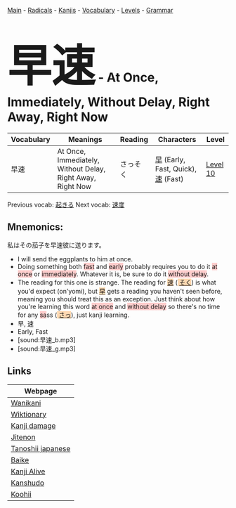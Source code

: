 <style> bigfont {font-size: 100px}</style>
[Main](../README.md) -
[Radicals](../radicals.md) -
[Kanjis](../kanjis.md) -
[Vocabulary](../vocabulary.md) -
[Levels](../levels.md) -
[Grammar](../grammar.md)
# <bigfont> 早速</bigfont> - At Once, Immediately, Without Delay, Right Away, Right Now 

| Vocabulary | Meanings | Reading | Characters | Level |
| --- | --- | --- | --- | --- |
| 早速 | At Once, Immediately, Without Delay, Right Away, Right Now | さっそく |  [早](../kanjis/早.md) (Early, Fast, Quick), [速](../kanjis/速.md) (Fast) | [Level 10](../levels/wk_level10.md) |

Previous vocab: [起きる](起きる.md) Next vocab: [速度](速度.md) 

## Mnemonics:
私はその茄子を早速彼に送ります。
* I will send the eggplants to him at once.
* Doing something both <span style="background-color:#ffcccb"> fast</span> and <span style="background-color:#ffcccb"> early</span> probably requires you to do it <span style="background-color:#ffcccb"> at once</span> or <span style="background-color:#ffcccb"> immediately</span>. Whatever it is, be sure to do it <span style="background-color:#ffcccb"> without delay</span>.
* The reading for this one is strange. The reading for <span style="background-color:#fed8b1"> [速](https://jisho.org/search/速)</span> (<span style="background-color:#fed8b1"> [そく](https://jisho.org/search/そく)</span>) is what you'd expect (on'yomi), but <span style="background-color:#fed8b1"> [早](https://jisho.org/search/早)</span> gets a reading you haven't seen before, meaning you should treat this as an exception. Just think about how you're learning this word <span style="background-color:#ffcccb"> at once</span> and <span style="background-color:#ffcccb"> without delay</span> so there's no time for any <span style="background-color:#ffcccb"> sa</span>ss (<span style="background-color:#fed8b1"> [さっ](https://jisho.org/search/さっ)</span>), just kanji learning.
* 早, 速
* Early, Fast
* [sound:早速_b.mp3]
* [sound:早速_g.mp3]


## Links 

| Webpage |
| --- |
| [Wanikani          ](https://www.wanikani.com/kanji/早速) |
| [Wiktionary        ](https://en.wiktionary.org/wiki/早速) |
| [Kanji damage      ](http://www.kanjidamage.com/kanji/search?utf8=✓&q=早速) |
| [Jitenon           ](https://jitenon.com/kanji/早速) |
| [Tanoshii japanese ](https://www.tanoshiijapanese.com/dictionary/kanji.cfm?k=早速) |
| [Baike             ](https://baike.baidu.com/item/早速) |
| [Kanji Alive       ](https://app.kanjialive.com/早速) |
| [Kanshudo          ](https://www.kanshudo.com/searchmn?q=早速) |
| [Koohii            ](https://kanji.koohii.com/study/kanji/早速) |
